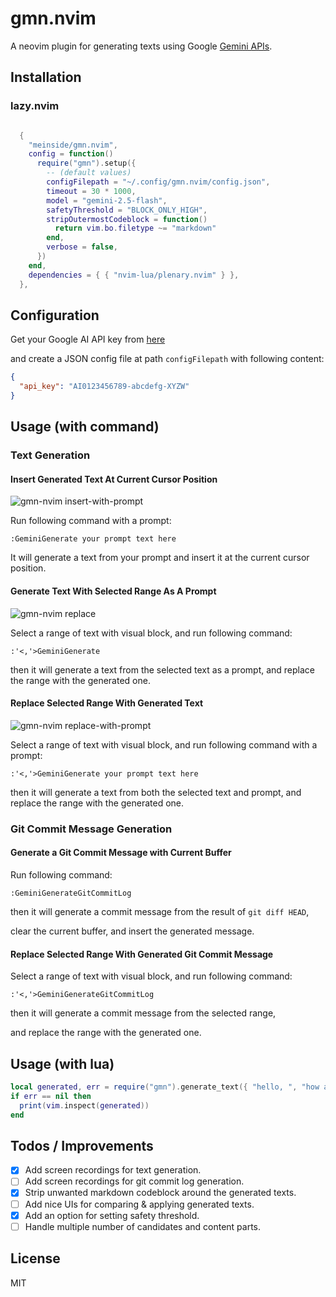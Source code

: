 # gmn.nvim

A neovim plugin for generating texts using Google [Gemini APIs](https://ai.google.dev/tutorials/rest_quickstart).

## Installation

### lazy.nvim

```lua

  {
    "meinside/gmn.nvim",
    config = function()
      require("gmn").setup({
        -- (default values)
        configFilepath = "~/.config/gmn.nvim/config.json",
        timeout = 30 * 1000,
        model = "gemini-2.5-flash",
        safetyThreshold = "BLOCK_ONLY_HIGH",
        stripOutermostCodeblock = function()
          return vim.bo.filetype ~= "markdown"
        end,
        verbose = false,
      })
    end,
    dependencies = { { "nvim-lua/plenary.nvim" } },
  },

```

## Configuration

Get your Google AI API key from [here](https://makersuite.google.com/app/apikey)

and create a JSON config file at path `configFilepath` with following content:

```json
{
  "api_key": "AI0123456789-abcdefg-XYZW"
}
```

## Usage (with command)

### Text Generation

#### Insert Generated Text At Current Cursor Position

![gmn-nvim insert-with-prompt](https://github.com/meinside/gmn.nvim/assets/185988/f0575fe1-b40d-4962-9cec-f22818635767)

Run following command with a prompt:

```
:GeminiGenerate your prompt text here
```

It will generate a text from your prompt and insert it at the current cursor position.

#### Generate Text With Selected Range As A Prompt

![gmn-nvim replace](https://github.com/meinside/gmn.nvim/assets/185988/aeb5aee1-0078-4407-9acd-e9628b519420)

Select a range of text with visual block, and run following command:

```
:'<,'>GeminiGenerate
```

then it will generate a text from the selected text as a prompt, and replace the range with the generated one.

#### Replace Selected Range With Generated Text

![gmn-nvim replace-with-prompt](https://github.com/meinside/gmn.nvim/assets/185988/831aa4f2-cfb9-4253-8cf6-e585b7617284)

Select a range of text with visual block, and run following command with a prompt:

```
:'<,'>GeminiGenerate your prompt text here
```

then it will generate a text from both the selected text and prompt, and replace the range with the generated one.

### Git Commit Message Generation

#### Generate a Git Commit Message with Current Buffer

Run following command:

```
:GeminiGenerateGitCommitLog
```

then it will generate a commit message from the result of `git diff HEAD`,

clear the current buffer, and insert the generated message.

#### Replace Selected Range With Generated Git Commit Message

Select a range of text with visual block, and run following command:

```
:'<,'>GeminiGenerateGitCommitLog
```

then it will generate a commit message from the selected range,

and replace the range with the generated one.

## Usage (with lua)

```lua
local generated, err = require("gmn").generate_text({ "hello, ", "how are you doing?" })
if err == nil then
  print(vim.inspect(generated))
end
```

## Todos / Improvements

- [X] Add screen recordings for text generation.
- [ ] Add screen recordings for git commit log generation.
- [X] Strip unwanted markdown codeblock around the generated texts.
- [ ] Add nice UIs for comparing & applying generated texts.
- [X] Add an option for setting safety threshold.
- [ ] Handle multiple number of candidates and content parts.

## License

MIT

